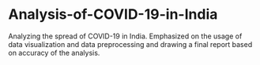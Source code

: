 # Analysis-of-COVID-19-in-India
Analyzing the spread of COVID-19 in India. Emphasized on the usage of data visualization and data preprocessing and drawing a final report based on accuracy of the analysis.
